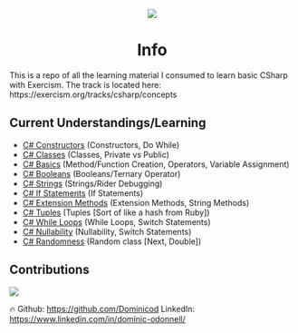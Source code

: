<p align="center">
  <img src="https://blog.dominwrites.com/wp-content/uploads/2022/07/cropped-cropped-cropped-D-1.png" />
</p>
<center><h1>Info</h1></center>
 This is a repo of all the learning material I consumed to learn basic CSharp with Exercism. The track is located here: https://exercism.org/tracks/csharp/concepts

<h2>Current Understandings/Learning</h2>
<ul>
    <li><a href="https://github.com/Dominicod/BasicCSharpLearning/blob/main/need-for-speed/NeedForSpeed.cs">C# Constructors</a> (Constructors, Do While)</li>
    <li><a href="https://github.com/Dominicod/BasicCSharpLearning/blob/main/elons-toys/ElonsToys.cs">C# Classes</a> (Classes, Private vs Public)</li>
    <li><a href="https://github.com/Dominicod/BasicCSharpLearning/blob/main/lucians-luscious-lasagna/LuciansLusciousLasagna.cs">C# Basics</a> (Method/Function Creation, Operators, Variable Assignment)</li>
    <li><a href="https://github.com/Dominicod/BasicCSharpLearning/blob/main/annalyns-infiltration/AnnalynsInfiltration.cs">C# Booleans</a> (Booleans/Ternary Operator)</li>
    <li><a href="https://github.com/Dominicod/BasicCSharpLearning/blob/main/log-levels/LogLevels.cs">C# Strings</a> (Strings/Rider Debugging)</li>
    <li><a href="https://github.com/Dominicod/BasicCSharpLearning/blob/main/cars-assemble/CarsAssemble.cs">C# If Statements</a> (If Statements)</li>
    <li><a href="https://github.com/Dominicod/BasicCSharpLearning/blob/main/log-analysis/LogAnalysis.cs">C# Extension Methods</a> (Extension Methods, String Methods)</li>
    <li><a href="https://github.com/Dominicod/BasicCSharpLearning/blob/main/phone-number-analysis/PhoneNumberAnalysis.cs">C# Tuples</a> (Tuples [Sort of like a hash from Ruby])</li>
    <li><a href="https://github.com/Dominicod/BasicCSharpLearning/blob/main/interest-is-interesting/InterestIsInteresting.cs">C# While Loops</a> (While Loops, Switch Statements)</li>
    <li><a href="https://github.com/Dominicod/BasicCSharpLearning/blob/main/tim-from-marketing/TimFromMarketing.cs">C# Nullability</a> (Nullability, Switch Statements)</li>
    <li><a href="https://github.com/Dominicod/BasicCSharpLearning/blob/main/roll-the-die/RollTheDie.cs">C# Randomness</a> (Random class [Next, Double])</li>
</ul>

## Contributions
<a href="https://github.com/Dominicod/rails-engine-lite/graphs/contributors">
  <img src="https://contrib.rocks/image?repo=Dominicod/rails-engine-lite" />
</a>
<p>🔥 Github: <a href="https://github.com/Dominicod">https://github.com/Dominicod</a> LinkedIn: <a href="https://www.linkedin.com/in/dominic-odonnell/">https://www.linkedin.com/in/dominic-odonnell/</a>  </p>


